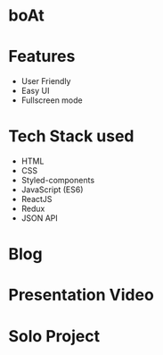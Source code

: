 # boAt








# Features

- User Friendly
- Easy UI
- Fullscreen mode


# Tech Stack used

- HTML
- CSS
- Styled-components
- JavaScript (ES6)
- ReactJS
- Redux
- JSON API


# Blog

# Presentation Video


# Solo Project
